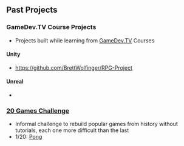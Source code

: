 ## Past Projects
### GameDev.TV Course Projects
* Projects built while learning from [GameDev.TV](https://www.gamedev.tv/) Courses
#### Unity
* https://github.com/BrettWolfinger/RPG-Project
#### Unreal
*

### [20 Games Challenge](https://20_games_challenge.gitlab.io/)
* Informal challenge to rebuild popular games from history without tutorials, each one more difficult than the last
* 1/20: [Pong]()
